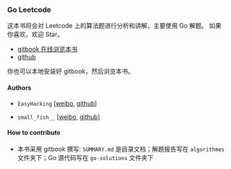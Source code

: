 ### Go Leetcode

这本书将会对 Leetcode 上的算法题进行分析和讲解，主要使用 Go 解题。
如果你喜欢，欢迎 Star。

- [gitbook 在线浏览本书](https://legacy.gitbook.com/book/csxuejin/leetcode/details)
- [github](https://github.com/csxuejin/leetcode)

你也可以本地安装好 gitbook，然后浏览本书。

#### Authors

* `EasyHacking`   [[weibo](https://weibo.com/1660913012/profile?topnav=1&wvr=6), [github](https://github.com/csxuejin)]

* `small_fish__` [[weibo](https://weibo.com/songjiayang1?refer_flag=1005055010_), [github](https://github.com/songjiayang)]
  
#### How to contribute

- 本书采用 gitbook 撰写: `SUMMARY.md` 是目录文档；解题报告写在 `algorithmes` 文件夹下；Go 源代码写在 `go-solutions` 文件夹下

